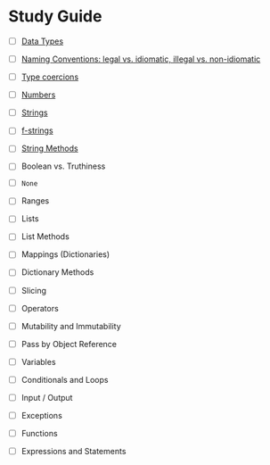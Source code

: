 # Study Guide

- [ ] [Data Types](PY10X/Study_Guide/1.data_types)
- [ ] [Naming Conventions: legal vs. idiomatic, illegal vs. non-idiomatic](PY10X/Study_Guide/2.naming_conventions)
- [ ] [Type coercions](PY10X/Study_Guide/3.type_coercions)
- [ ] [Numbers](PY10X/Study_Guide/4.numbers)
- [ ] [Strings](5.strings)
- [ ] [f-strings](6.f-strings)
- [ ] [String Methods](7.string_methods)
- [ ] Boolean vs. Truthiness
- [ ] `None`
- [ ] Ranges
- [ ] Lists
- [ ] List Methods
- [ ] Mappings (Dictionaries)
- [ ] Dictionary Methods
- [ ] Slicing
- [ ] Operators
- [ ] Mutability and Immutability
- [ ] Pass by Object Reference
- [ ] Variables
- [ ] Conditionals and Loops
- [ ] Input / Output
- [ ] Exceptions
- [ ] Functions
- [ ] Expressions and Statements



